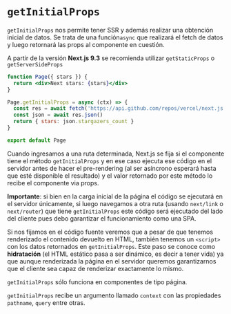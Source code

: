# `getInitialProps`
`getInitialProps` nos permite tener SSR y además realizar una obtención inicial de datos. Se trata de una función`async` que realizará el fetch de datos y luego retornará las props al componente en cuestión.

A partir de la versión **Next.js 9.3** se recomienda utilizar `getStaticProps` o `getServerSideProps`

```jsx
function Page({ stars }) {
  return <div>Next stars: {stars}</div>
}

Page.getInitialProps = async (ctx) => {
  const res = await fetch('https://api.github.com/repos/vercel/next.js')
  const json = await res.json()
  return { stars: json.stargazers_count }
}

export default Page
```

Cuando ingresamos a una ruta determinada, Next.js se fija si el componente tiene el método `getInitialProps` y en ese caso ejecuta ese código en el servidor antes de hacer el pre-rendering (al ser asíncrono esperará hasta que esté disponible el resultado)  y el valor retornado por este método lo recibe el componente via props. 

**Importante**: si bien en la carga inicial de la página el código se ejecutará en el servidor únicamente, si luego navegamos a otra ruta (usando `next/link` o `next/router`) que tiene `getInitialProps` este código será ejecutado del lado del cliente pues debo garantizar el funcionamiento como una SPA.

Si nos fijamos en el código fuente veremos que a pesar de que tenemos renderizado el contenido devuelto en HTML, también tenemos un `<script>` con los datos retornados en `getInitialProps`. Este paso se conoce como **hidratación** (el HTML estático pasa a ser dinámico, es decir a tener vida) ya que aunque renderizada la página en el servidor queremos garantizarnos que el cliente sea capaz de renderizar exactamente lo mismo.

`getInitialProps` sólo funciona en componentes de tipo página.

`getInitialProps` recibe un argumento llamado `context` con las propiedades `pathname`, `query` entre otras.


